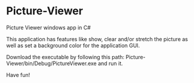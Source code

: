 # Picture-Viewer
Picture Viewer windows app in C#

This application has features like show, clear and/or stretch the picture as well as set a background color for the application GUI.

Download the executable by following this path: Picture-Viewer/bin/Debug/PictureViewer.exe and run it.

Have fun!
